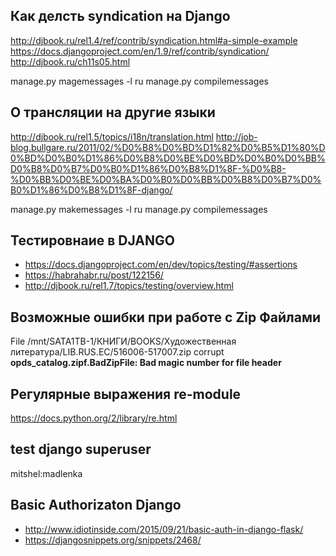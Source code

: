 ## Как делсть syndication на Django
http://djbook.ru/rel1.4/ref/contrib/syndication.html#a-simple-example
https://docs.djangoproject.com/en/1.9/ref/contrib/syndication/
http://djbook.ru/ch11s05.html

manage.py magemessages -l ru
manage.py compilemessages

## О трансляции на другие языки
http://djbook.ru/rel1.5/topics/i18n/translation.html
http://job-blog.bullgare.ru/2011/02/%D0%B8%D0%BD%D1%82%D0%B5%D1%80%D0%BD%D0%B0%D1%86%D0%B8%D0%BE%D0%BD%D0%B0%D0%BB%D0%B8%D0%B7%D0%B0%D1%86%D0%B8%D1%8F-%D0%B8-%D0%BB%D0%BE%D0%BA%D0%B0%D0%BB%D0%B8%D0%B7%D0%B0%D1%86%D0%B8%D1%8F-django/

manage.py makemessages -l ru
manage.py compilemessages


## Тестировнаие в DJANGO
 - https://docs.djangoproject.com/en/dev/topics/testing/#assertions
 - https://habrahabr.ru/post/122156/
 - http://djbook.ru/rel1.7/topics/testing/overview.html

## Возможные ошибки при работе с Zip Файлами
File /mnt/SATA1TB-1/КНИГИ/BOOKS/Художественная литература/LIB.RUS.EC/516006-517007.zip corrupt
**opds_catalog.zipf.BadZipFile: Bad magic number for file header**


## Регулярные выражения re-module
https://docs.python.org/2/library/re.html

## test django superuser
mitshel:madlenka

## Basic Authorizaton Django
- http://www.idiotinside.com/2015/09/21/basic-auth-in-django-flask/
- https://djangosnippets.org/snippets/2468/
